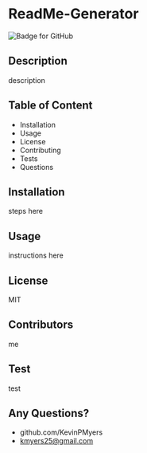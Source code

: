 # ReadMe-Generator
  ![Badge for GitHub](https://img.shields.io/github/languages/top/KevinPMyers/ReadMe-Generator?style=flat&logo=appveyor) 

## Description

description

## Table of Content

* Installation
* Usage
* License
* Contributing
* Tests
* Questions

## Installation

steps here

## Usage

instructions here

## License

MIT

## Contributors

me

## Test

test

## Any Questions?

* github.com/KevinPMyers
* kmyers25@gmail.com
